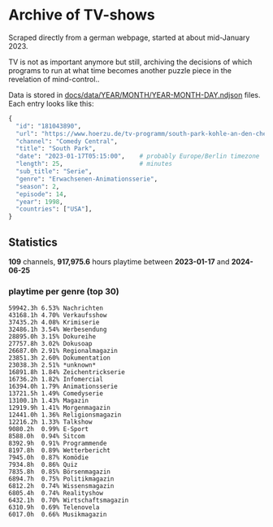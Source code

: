 # Archive of TV-shows

Scraped directly from a german webpage, started at about mid-January 2023.

TV is not as important anymore but still, archiving the decisions of which programs to run at what time
becomes another puzzle piece in the revelation of mind-control.. 

Data is stored in [docs/data/YEAR/MONTH/YEAR-MONTH-DAY.ndjson](docs/data/) files. 
Each entry looks like this:

```python
{
  "id": "181043890", 
  "url": "https://www.hoerzu.de/tv-programm/south-park-kohle-an-den-chefkoch/bid_181043890/", 
  "channel": "Comedy Central", 
  "title": "South Park", 
  "date": "2023-01-17T05:15:00",    # probably Europe/Berlin timezone 
  "length": 25,                     # minutes 
  "sub_title": "Serie", 
  "genre": "Erwachsenen-Animationsserie", 
  "season": 2, 
  "episode": 14, 
  "year": 1998, 
  "countries": ["USA"],
}
```

## Statistics

**109** channels, **917,975.6** hours playtime between **2023-01-17** and **2024-06-25**


### playtime per genre (top 30)

    59942.3h 6.53% Nachrichten
    43168.1h 4.70% Verkaufsshow
    37435.2h 4.08% Krimiserie
    32486.1h 3.54% Werbesendung
    28895.0h 3.15% Dokureihe
    27757.8h 3.02% Dokusoap
    26687.0h 2.91% Regionalmagazin
    23851.3h 2.60% Dokumentation
    23038.3h 2.51% *unknown*
    16891.8h 1.84% Zeichentrickserie
    16736.2h 1.82% Infomercial
    16394.0h 1.79% Animationsserie
    13721.5h 1.49% Comedyserie
    13100.1h 1.43% Magazin
    12919.9h 1.41% Morgenmagazin
    12441.0h 1.36% Religionsmagazin
    12216.2h 1.33% Talkshow
    9080.2h  0.99% E-Sport
    8588.0h  0.94% Sitcom
    8392.9h  0.91% Programmende
    8197.8h  0.89% Wetterbericht
    7945.0h  0.87% Komödie
    7934.8h  0.86% Quiz
    7835.8h  0.85% Börsenmagazin
    6894.7h  0.75% Politikmagazin
    6812.2h  0.74% Wissensmagazin
    6805.4h  0.74% Realityshow
    6432.1h  0.70% Wirtschaftsmagazin
    6310.9h  0.69% Telenovela
    6017.0h  0.66% Musikmagazin
